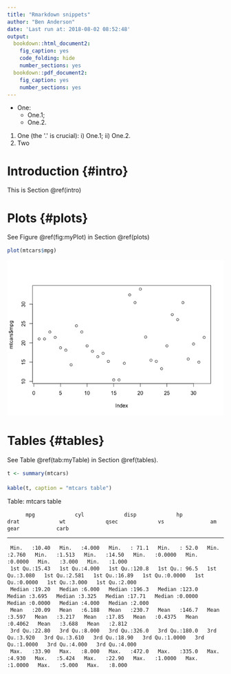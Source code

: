 ```yaml
---
title: "Rmarkdown snippets"
author: "Ben Anderson"
date: 'Last run at: 2018-08-02 08:52:48'
output:
  bookdown::html_document2:
    fig_caption: yes
    code_folding: hide
    number_sections: yes
  bookdown::pdf_document2:
    fig_caption: yes
    number_sections: yes
---
```




 * One:
    * One.1;
    * One.2.

1. One (the '.' is crucial):
    i) One.1;
    ii) One.2.
2. Two

# Introduction {#intro}

This is Section \@ref(intro)

# Plots {#plots}

See Figure \@ref(fig:myPlot) in Section \@ref(plots)


```r
plot(mtcars$mpg)
```

![cars mpg plot](rMarkdownTests_files/figure-html/myPlot-1.png)

# Tables {#tables}

See Table \@ref(tab:myTable) in Section \@ref(tables).


```r
t <- summary(mtcars)

kable(t, caption = "mtcars table")
```



Table: mtcars table

          mpg             cyl             disp             hp             drat             wt             qsec             vs               am              gear            carb     
---  --------------  --------------  --------------  --------------  --------------  --------------  --------------  ---------------  ---------------  --------------  --------------
     Min.   :10.40   Min.   :4.000   Min.   : 71.1   Min.   : 52.0   Min.   :2.760   Min.   :1.513   Min.   :14.50   Min.   :0.0000   Min.   :0.0000   Min.   :3.000   Min.   :1.000 
     1st Qu.:15.43   1st Qu.:4.000   1st Qu.:120.8   1st Qu.: 96.5   1st Qu.:3.080   1st Qu.:2.581   1st Qu.:16.89   1st Qu.:0.0000   1st Qu.:0.0000   1st Qu.:3.000   1st Qu.:2.000 
     Median :19.20   Median :6.000   Median :196.3   Median :123.0   Median :3.695   Median :3.325   Median :17.71   Median :0.0000   Median :0.0000   Median :4.000   Median :2.000 
     Mean   :20.09   Mean   :6.188   Mean   :230.7   Mean   :146.7   Mean   :3.597   Mean   :3.217   Mean   :17.85   Mean   :0.4375   Mean   :0.4062   Mean   :3.688   Mean   :2.812 
     3rd Qu.:22.80   3rd Qu.:8.000   3rd Qu.:326.0   3rd Qu.:180.0   3rd Qu.:3.920   3rd Qu.:3.610   3rd Qu.:18.90   3rd Qu.:1.0000   3rd Qu.:1.0000   3rd Qu.:4.000   3rd Qu.:4.000 
     Max.   :33.90   Max.   :8.000   Max.   :472.0   Max.   :335.0   Max.   :4.930   Max.   :5.424   Max.   :22.90   Max.   :1.0000   Max.   :1.0000   Max.   :5.000   Max.   :8.000 
